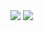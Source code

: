 <img src="https://capsule-render.vercel.app/api?type=waving&color=0:24c6dc,100:514a9d&height=250&section=header&text=mynameis%20seok&fontSize=60&fontAlign=70&fontColor=221E52" />

<img src="https://img.shields.io/badge/HTML5-#E34F26?style=flat&logo=HTML5&logoColor=white"/>

